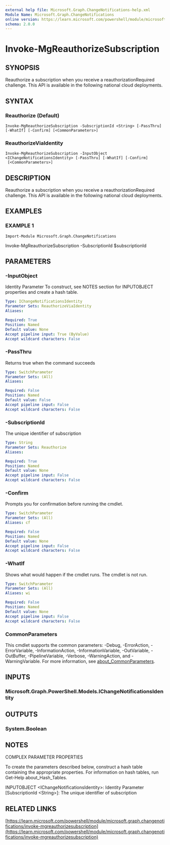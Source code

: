 ```yaml
---
external help file: Microsoft.Graph.ChangeNotifications-help.xml
Module Name: Microsoft.Graph.ChangeNotifications
online version: https://learn.microsoft.com/powershell/module/microsoft.graph.changenotifications/invoke-mgreauthorizesubscription
schema: 2.0.0
---
```


# Invoke-MgReauthorizeSubscription

## SYNOPSIS
Reauthorize a subscription when you receive a reauthorizationRequired challenge.
This API is available in the following national cloud deployments.

## SYNTAX

### Reauthorize (Default)
```
Invoke-MgReauthorizeSubscription -SubscriptionId <String> [-PassThru] [-WhatIf] [-Confirm] [<CommonParameters>]
```

### ReauthorizeViaIdentity
```
Invoke-MgReauthorizeSubscription -InputObject <IChangeNotificationsIdentity> [-PassThru] [-WhatIf] [-Confirm]
 [<CommonParameters>]
```

## DESCRIPTION
Reauthorize a subscription when you receive a reauthorizationRequired challenge.
This API is available in the following national cloud deployments.

## EXAMPLES

### EXAMPLE 1
```
Import-Module Microsoft.Graph.ChangeNotifications
```

Invoke-MgReauthorizeSubscription -SubscriptionId $subscriptionId

## PARAMETERS

### -InputObject
Identity Parameter
To construct, see NOTES section for INPUTOBJECT properties and create a hash table.

```yaml
Type: IChangeNotificationsIdentity
Parameter Sets: ReauthorizeViaIdentity
Aliases:

Required: True
Position: Named
Default value: None
Accept pipeline input: True (ByValue)
Accept wildcard characters: False
```

### -PassThru
Returns true when the command succeeds

```yaml
Type: SwitchParameter
Parameter Sets: (All)
Aliases:

Required: False
Position: Named
Default value: False
Accept pipeline input: False
Accept wildcard characters: False
```

### -SubscriptionId
The unique identifier of subscription

```yaml
Type: String
Parameter Sets: Reauthorize
Aliases:

Required: True
Position: Named
Default value: None
Accept pipeline input: False
Accept wildcard characters: False
```

### -Confirm
Prompts you for confirmation before running the cmdlet.

```yaml
Type: SwitchParameter
Parameter Sets: (All)
Aliases: cf

Required: False
Position: Named
Default value: None
Accept pipeline input: False
Accept wildcard characters: False
```

### -WhatIf
Shows what would happen if the cmdlet runs.
The cmdlet is not run.

```yaml
Type: SwitchParameter
Parameter Sets: (All)
Aliases: wi

Required: False
Position: Named
Default value: None
Accept pipeline input: False
Accept wildcard characters: False
```

### CommonParameters
This cmdlet supports the common parameters: -Debug, -ErrorAction, -ErrorVariable, -InformationAction, -InformationVariable, -OutVariable, -OutBuffer, -PipelineVariable, -Verbose, -WarningAction, and -WarningVariable. For more information, see [about_CommonParameters](http://go.microsoft.com/fwlink/?LinkID=113216).

## INPUTS

### Microsoft.Graph.PowerShell.Models.IChangeNotificationsIdentity
## OUTPUTS

### System.Boolean
## NOTES
COMPLEX PARAMETER PROPERTIES

To create the parameters described below, construct a hash table containing the appropriate properties.
For information on hash tables, run Get-Help about_Hash_Tables.

INPUTOBJECT \<IChangeNotificationsIdentity\>: Identity Parameter
  \[SubscriptionId \<String\>\]: The unique identifier of subscription

## RELATED LINKS

[https://learn.microsoft.com/powershell/module/microsoft.graph.changenotifications/invoke-mgreauthorizesubscription](https://learn.microsoft.com/powershell/module/microsoft.graph.changenotifications/invoke-mgreauthorizesubscription)

